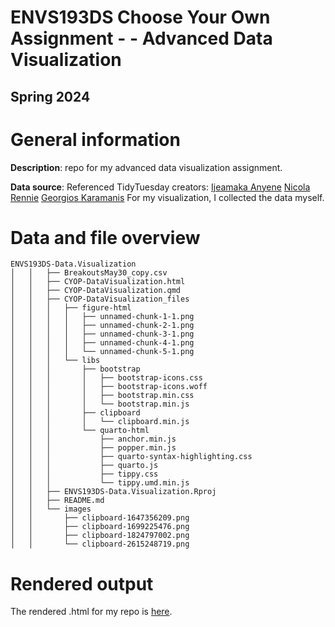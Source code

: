 # ENVS193DS Choose Your Own Assignment - - Advanced Data Visualization
## Spring 2024

# General information

**Description**: repo for my advanced data visualization assignment. 


**Data source**: 
Referenced TidyTuesday creators: 
[Ijeamaka Anyene](https://github.com/Ijeamakaanyene/tidytuesday/blob/master/scripts/2020_18_washington_trails.RMd)
[Nicola Rennie](https://github.com/nrennie/tidytuesday/blob/main/2024/2024-05-14/20240514.R)
[Georgios Karamanis](https://github.com/gkaramanis/tidytuesday/tree/master/2021/2021-week43)
For my visualization, I collected the data myself. 

# Data and file overview

```
ENVS193DS-Data.Visualization
│   │   ├── BreakoutsMay30_copy.csv
│   │   ├── CYOP-DataVisualization.html
│   │   ├── CYOP-DataVisualization.qmd
│   │   ├── CYOP-DataVisualization_files
│   │   │   ├── figure-html
│   │   │   │   ├── unnamed-chunk-1-1.png
│   │   │   │   ├── unnamed-chunk-2-1.png
│   │   │   │   ├── unnamed-chunk-3-1.png
│   │   │   │   ├── unnamed-chunk-4-1.png
│   │   │   │   └── unnamed-chunk-5-1.png
│   │   │   └── libs
│   │   │       ├── bootstrap
│   │   │       │   ├── bootstrap-icons.css
│   │   │       │   ├── bootstrap-icons.woff
│   │   │       │   ├── bootstrap.min.css
│   │   │       │   └── bootstrap.min.js
│   │   │       ├── clipboard
│   │   │       │   └── clipboard.min.js
│   │   │       └── quarto-html
│   │   │           ├── anchor.min.js
│   │   │           ├── popper.min.js
│   │   │           ├── quarto-syntax-highlighting.css
│   │   │           ├── quarto.js
│   │   │           ├── tippy.css
│   │   │           └── tippy.umd.min.js
│   │   ├── ENVS193DS-Data.Visualization.Rproj
│   │   ├── README.md
│   │   └── images
│   │       ├── clipboard-1647356209.png
│   │       ├── clipboard-1699225476.png
│   │       ├── clipboard-1824797002.png
│   │       └── clipboard-2615248719.png

```

# Rendered output

The rendered .html for my repo is [here](https://htmlpreview.github.io/https://github.com/mayakbernstein/ENVS193DS-Data.Visualization/blob/main/CYOP-DataVisualization.html).
